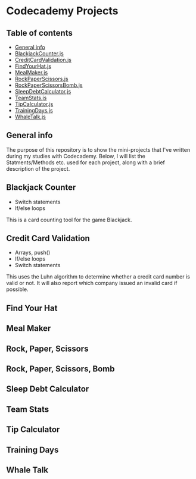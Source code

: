# Codecademy Projects

## Table of contents
* [General info](#general-info)
* [BlackjackCounter.js](#Blackjack-Counter)
* [CreditCardValidation.js](#Credit-Card-Validation)
* [FindYourHat.js](#Find-Your-Hat)
* [MealMaker.js](#Meal-Maker)
* [RockPaperScissors.js](#Rock,-Paper,-Scissors)
* [RockPaperScissorsBomb.js](#Rock,-Paper,-Scissors,-Bomb)
* [SleepDebtCalculator.js](#Sleep-Debt-Calculator)
* [TeamStats.js](#Team-Stats)
* [TipCalculator.js](#Tip-Calculator)
* [TrainingDays.js](#Training-Days)
* [WhaleTalk.js](#Whale-Talk)

## General info
The purpose of this repository is to show the mini-projects that I've written during my studies with Codecademy.
Below, I will list the Statments/Methods etc. used for each project, along with a brief description of the project.

## Blackjack Counter
- Switch statements
- If/else loops

This is a card counting tool for the game Blackjack.

## Credit Card Validation
- Arrays, push()
- If/else loops
- Switch statements

This uses the Luhn algorithm to determine whether a credit card number is valid or not. It will also report which company issued an invalid card if possible.

## Find Your Hat

## Meal Maker

## Rock, Paper, Scissors

## Rock, Paper, Scissors, Bomb

## Sleep Debt Calculator

## Team Stats

## Tip Calculator

## Training Days

## Whale Talk




